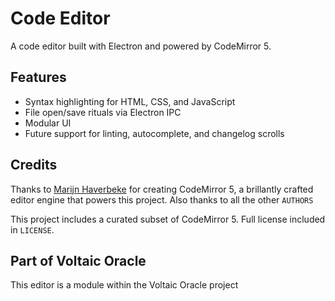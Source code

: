 # Code Editor

A code editor built with Electron and powered by CodeMirror 5.

## Features

- Syntax highlighting for HTML, CSS, and JavaScript
- File open/save rituals via Electron IPC
- Modular UI
- Future support for linting, autocomplete, and changelog scrolls

## Credits

Thanks to [Marijn Haverbeke](https://codemirror.net/) for creating CodeMirror 5, a brillantly crafted editor engine that powers this project. Also thanks to all the other `AUTHORS`

This project includes a curated subset of CodeMirror 5. Full license included in `LICENSE`.

## Part of Voltaic Oracle

This editor is a module within the Voltaic Oracle project
